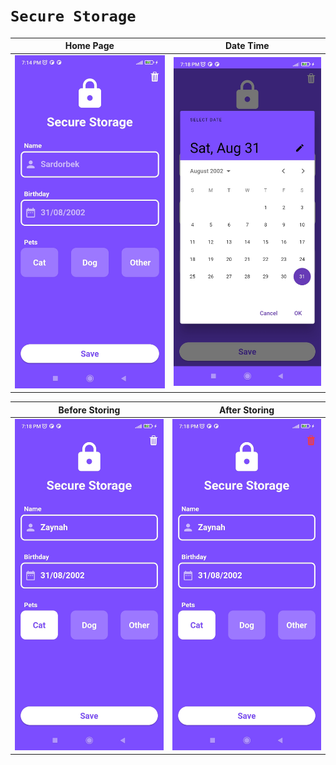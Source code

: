 # ```Secure Storage```

| Home Page | Date Time |
|----------------|:----------------:|
| ![Home Page](assets/readme/img.png) | ![Date Time](assets/readme/img_1.png) |

| Before Storing | After Storing |
|----------------|:----------------:|
| ![Before Storing](assets/readme/img_2.png) | ![After Storing](assets/readme/img_3.png) |
